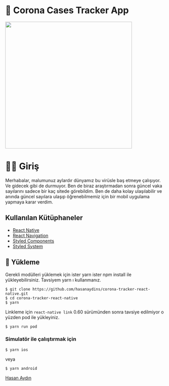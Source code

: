 # 🦠 Corona Cases Tracker App
<img src="ss/democorona.gif" height="400" />

# 👋🏽 Giriş

Merhabalar, malumunuz aylardır dünyamız bu virüsle baş etmeye çalışıyor. Ve gidecek gibi de durmuyor. Ben de biraz araştırmadan sonra güncel vaka sayılarını sadece bir kaç sitede görebildim. Ben de daha kolay ulaşılabilir ve anında güncel sayılara ulaşıp öğrenebilmemiz için bir mobil uygulama yapmaya karar verdim. 

## Kullanılan Kütüphaneler

* [React Native](https://facebook.github.io/react-native/) 
* [React Navigation](https://github.com/react-navigation/react-navigation) 
* [Styled Components](https://styled-components.com/) 
* [Styled System](https://styled-system.com/) 

## 🚀 Yükleme

Gerekli modülleri yüklemek için ister yarn ister npm install ile yükleyebilirsiniz. Tavsiyem yarn ı kullanmanız.
```
$ git clone https://github.com/hasanaydins/corona-tracker-react-native.git
$ cd corona-tracker-react-native
$ yarn
```
Linkleme için `react-native link` 0.60 sürümünden sonra tavsiye edilmiyor o yüzden pod ile yükleyiniz.

```
$ yarn run pod
```
### Simulatör ile çalıştırmak için

    $ yarn ios
veya

    $ yarn android
    
 
 
[Hasan Aydın](https://www.hasanaydins.com)
